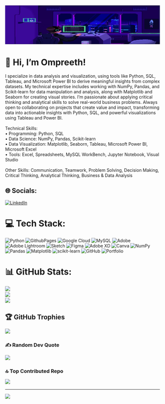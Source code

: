 ![Alt text for image](Assests/iko2.gif)

# 💫 Hi, I’m Ompreeth!

I specialize in data analysis and visualization, using tools like Python, SQL, Tableau, and Microsoft Power BI to derive meaningful insights from complex datasets. My technical expertise includes working with NumPy, Pandas, and Scikit-learn for data manipulation and analysis, along with Matplotlib and Seaborn for creating visual stories. I’m passionate about applying critical thinking and analytical skills to solve real-world business problems. Always open to collaborating on projects that create value and impact, transforming data into actionable insights with Python, SQL, and powerful visualizations using Tableau and Power BI.<br><br>Technical Skills:<br>• Programming: Python, SQL<br>• Data Science: NumPy, Pandas, Scikit-learn<br>• Data Visualization: Matplotlib, Seaborn, Tableau, Microsoft Power BI, Microsoft Excel<br>• Tools: Excel, Spreadsheets, MySQL WorkBench, Jupyter Notebook, Visual Studio<br><br>Other Skills: Communication, Teamwork, Problem Solving, Decision Making, Critical Thinking, Analytical Thinking, Business & Data Analysis<br>


## 🌐 Socials:
[![LinkedIn](https://img.shields.io/badge/LinkedIn-%230077B5.svg?logo=linkedin&logoColor=white)](https://linkedin.com/in/https://linkedin.com/in/www.linkedin.com/in/ompreeth-d-r-3a2918225) 

# 💻 Tech Stack:
![Python](https://img.shields.io/badge/python-3670A0?style=for-the-badge&logo=python&logoColor=ffdd54) ![GithubPages](https://img.shields.io/badge/github%20pages-121013?style=for-the-badge&logo=github&logoColor=white) ![Google Cloud](https://img.shields.io/badge/GoogleCloud-%234285F4.svg?style=for-the-badge&logo=google-cloud&logoColor=white) ![MySQL](https://img.shields.io/badge/mysql-4479A1.svg?style=for-the-badge&logo=mysql&logoColor=white) ![Adobe](https://img.shields.io/badge/adobe-%23FF0000.svg?style=for-the-badge&logo=adobe&logoColor=white) ![Adobe Lightroom](https://img.shields.io/badge/Adobe%20Lightroom-31A8FF.svg?style=for-the-badge&logo=Adobe%20Lightroom&logoColor=white) ![Sketch](https://img.shields.io/badge/Sketch-FFB387?style=for-the-badge&logo=sketch&logoColor=black) ![Figma](https://img.shields.io/badge/figma-%23F24E1E.svg?style=for-the-badge&logo=figma&logoColor=white) ![Adobe XD](https://img.shields.io/badge/Adobe%20XD-470137?style=for-the-badge&logo=Adobe%20XD&logoColor=#FF61F6) ![Canva](https://img.shields.io/badge/Canva-%2300C4CC.svg?style=for-the-badge&logo=Canva&logoColor=white) ![NumPy](https://img.shields.io/badge/numpy-%23013243.svg?style=for-the-badge&logo=numpy&logoColor=white) ![Pandas](https://img.shields.io/badge/pandas-%23150458.svg?style=for-the-badge&logo=pandas&logoColor=white) ![Matplotlib](https://img.shields.io/badge/Matplotlib-%23ffffff.svg?style=for-the-badge&logo=Matplotlib&logoColor=black) ![scikit-learn](https://img.shields.io/badge/scikit--learn-%23F7931E.svg?style=for-the-badge&logo=scikit-learn&logoColor=white) ![GitHub](https://img.shields.io/badge/github-%23121011.svg?style=for-the-badge&logo=github&logoColor=white) ![Portfolio](https://img.shields.io/badge/Portfolio-%23000000.svg?style=for-the-badge&logo=firefox&logoColor=#FF7139)
# 📊 GitHub Stats:
![](https://github-readme-stats.vercel.app/api?username=Ompreeth17&theme=highcontrast&hide_border=false&include_all_commits=false&count_private=false)<br/>
![](https://github-readme-streak-stats.herokuapp.com/?user=Ompreeth17&theme=highcontrast&hide_border=false)<br/>
![](https://github-readme-stats.vercel.app/api/top-langs/?username=Ompreeth17&theme=highcontrast&hide_border=false&include_all_commits=false&count_private=false&layout=compact)

## 🏆 GitHub Trophies
![](https://github-profile-trophy.vercel.app/?username=Ompreeth17&theme=radical&no-frame=false&no-bg=true&margin-w=4)

### ✍️ Random Dev Quote
![](https://quotes-github-readme.vercel.app/api?type=horizontal&theme=radical)

### 🔝 Top Contributed Repo
![](https://github-contributor-stats.vercel.app/api?username=Ompreeth17&limit=5&theme=dark&combine_all_yearly_contributions=true)

---
[![](https://visitcount.itsvg.in/api?id=Ompreeth17&icon=0&color=0)](https://visitcount.itsvg.in)

<!-- Proudly created with GPRM ( https://gprm.itsvg.in ) -->
